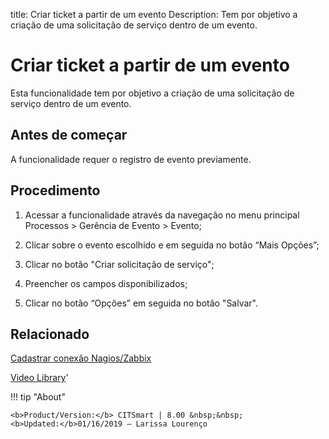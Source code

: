 title: Criar ticket a partir de um evento
Description: Tem por objetivo a criação de uma solicitação de serviço dentro de um evento.
# Criar ticket a partir de um evento

Esta funcionalidade tem por objetivo a criação de uma solicitação de serviço dentro de um evento.

Antes de começar
--------------------

A funcionalidade requer o registro de evento previamente.

Procedimento
----------------

1.  Acessar a funcionalidade através da navegação no menu principal Processos \>
    Gerência de Evento \> Evento;

2.  Clicar sobre o evento escolhido e em seguida no botão “Mais Opções”;

3.  Clicar no botão "Criar solicitação de serviço";

4.  Preencher os campos disponibilizados;

5.  Clicar no botão “Opções” em seguida no botão "Salvar".

Relacionado
----------------

[Cadastrar conexão Nagios/Zabbix](/pt-br/citsmart-platform-8/processes/event/configuration/register-nagios-zabbix-connection.html)

<i class='fa fa-youtube-play  fa-2x' style='color:#97ce17;vertical-align: middle;'> </i> [Video Library](https://www.youtube.com/playlist?list=PLB5qK2uzf2RNrFw2L_38FJbcLKv44S4fs)'

!!! tip "About"

    <b>Product/Version:</b> CITSmart | 8.00 &nbsp;&nbsp;
    <b>Updated:</b>01/16/2019 – Larissa Lourenço
